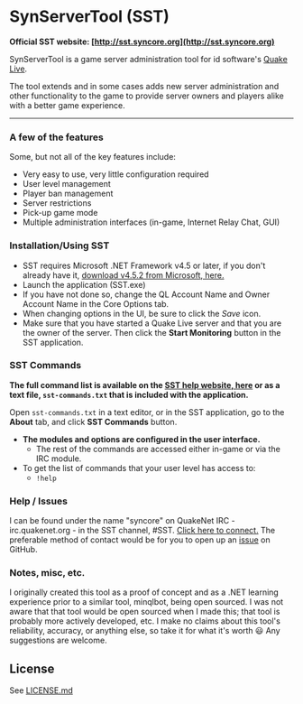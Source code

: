 # SynServerTool (SST)

**Official SST website: [http://sst.syncore.org](http://sst.syncore.org)**

SynServerTool is a game server administration tool for id software's
[Quake Live].

The tool extends and in some cases adds new server administration and other
functionality to the game to provide server owners and players alike with a
better game experience.

----------


### A few of the features
Some, but not all of the key features include:

  - Very easy to use, very little configuration required
  - User level management
  - Player ban management
  - Server restrictions
  - Pick-up game mode
  - Multiple administration interfaces (in-game, Internet Relay Chat, GUI)


### Installation/Using SST

- SST requires Microsoft .NET Framework v4.5 or later, if you don't already
have it, [download v4.5.2 from Microsoft, here.](http://www.microsoft.com/en-us/download/details.aspx?id=42642)
- Launch the application (SST.exe)
- If you have not done so, change the QL Account Name and Owner Account Name in
 the Core Options tab.
- When changing options in the UI, be sure to click the *Save* icon.
- Make sure that you have started a Quake Live server and that you are the owner
of the server. Then click the **Start Monitoring** button in the SST application.

### SST Commands
**The full command list is available on the [SST help website, here](http://sst.syncore.org/help)
or as a text file, `sst-commands.txt` that is included with the application.**

Open `sst-commands.txt` in a text editor, or in the SST application, go to the
**About** tab, and click **SST Commands** button.

 - **The modules and options are configured in the user interface.**
 	- The rest of the commands are accessed either in-game or via the IRC module.
 - To get the list of commands that your user level has access to:
	 - `!help`


### Help / Issues

I can be found under the name "syncore" on QuakeNet IRC - irc.quakenet.org - in
the SST channel, #SST. [Click here to connect.](http://irc.lc/quakenet/sst)
The preferable method of contact would be for you to open up an [issue] on
GitHub.

### Notes, misc, etc.

I originally created this tool as a proof of concept and as a .NET learning experience prior
to a similar tool, minqlbot, being open sourced. I was not aware that that tool would be open sourced
when I made this; that tool is probably more actively developed, etc.
I make no claims about this tool's reliability, accuracy, or anything else, so take it for what it's worth :smiley:
Any suggestions are welcome.


License
----
See [LICENSE.md]

[LICENSE.md]:https://github.com/syncore/SST/blob/master/LICENSE.md
[issue]:https://github.com/syncore/SST/issues
[Quake Live]:http://www.quakelive.com